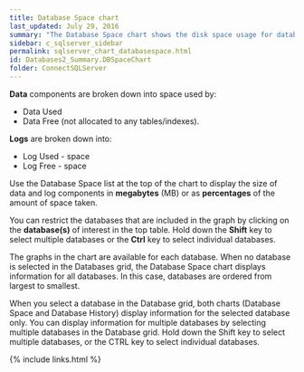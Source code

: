 ```yaml
---
title: Database Space chart
last_updated: July 29, 2016
summary: "The Database Space chart shows the disk space usage for databases."
sidebar: c_sqlserver_sidebar
permalink: sqlserver_chart_databasespace.html
id: Databases2_Summary.DBSpaceChart
folder: ConnectSQLServer
---
```



**Data** components are broken down into space used by:

* Data Used
* Data Free (not allocated to any tables/indexes).

**Logs** are broken down into:

* Log Used - space
* Log Free - space

Use the Database Space list at the top of the chart to display the size of data and log components in **megabytes** (MB) or as **percentages** of the amount of space taken.

You can restrict the databases that are included in the graph by clicking on the **database(s)** of interest in the top table. Hold down the **Shift** key to select multiple databases or the **Ctrl** key to select individual databases.

The graphs in the chart are available for each database. When no database is selected in the Databases grid, the Database Space chart displays information for all databases. In this case, databases are ordered from largest to smallest.

When you select a database in the Database grid, both charts (Database Space and Database History) display information for the selected database only. You can display information for multiple databases by selecting multiple databases in the Database grid. Hold down the Shift key to select multiple databases, or the CTRL key to select individual databases.


{% include links.html %}

